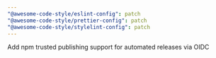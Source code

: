 ```yaml
---
"@awesome-code-style/eslint-config": patch
"@awesome-code-style/prettier-config": patch
"@awesome-code-style/stylelint-config": patch
---
```


Add npm trusted publishing support for automated releases via OIDC
